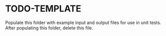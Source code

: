 # TODO-TEMPLATE

Populate this folder with example input and output files for
use in unit tests. After populating this folder, delete this file.
